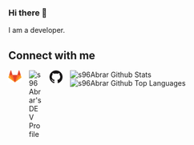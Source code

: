 ### Hi there 👋
I am a developer.

## Connect with me
<a href="https://gitlab.com/s96Abrar">
  <img alt="s96Abrar's GitLab Profile" align="left" width="26px" style="margin-right:15px" src="https://raw.githubusercontent.com/s96Abrar/s96Abrar/master/gitlab.svg" />
</a>
<a href="https://dev.to/s96abrar">
  <img alt="s96Abrar's DEV Profile" align="left" width="26px" style="margin-right:15px" src="https://d2fltix0v2e0sb.cloudfront.net/dev-badge.svg" />
</a>
<a href="https://github.com/s96Abrar">
  <img alt="s96Abrar's GitHub Profile" align="left" width="26px" style="margin-right:15px" src="https://raw.githubusercontent.com/github/explore/78df643247d429f6cc873026c0622819ad797942/topics/github/github.png" />
</a>


<a href="https://github.com/anuraghazra/github-readme-stats">
  <img align="left" alt="s96Abrar Github Stats" src="https://github-readme-stats.vercel.app/api?username=s96Abrar&show_icons=true&hide_border=true&count_private=true&theme=radical" />
</a>


<a href="https://github.com/anuraghazra/github-readme-stats">
  <img align="left" alt="s96Abrar Github Top Languages" src="https://github-readme-stats.vercel.app/api/top-langs/?username=s96Abrar&layout=compact&show_icons=true&hide_border=true&theme=radical" />
</a>


<!--
**s96Abrar/s96Abrar** is a ✨ _special_ ✨ repository because its `README.md` (this file) appears on your GitHub profile.

Here are some ideas to get you started:

- 🔭 I’m currently working on ...
- 🌱 I’m currently learning ...
- 👯 I’m looking to collaborate on ...
- 🤔 I’m looking for help with ...
- 💬 Ask me about ...
- 📫 How to reach me: ...
- 😄 Pronouns: ...
- ⚡ Fun fact: ...
-->
